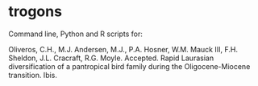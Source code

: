 # trogons
Command line, Python and R scripts for: 

Oliveros, C.H., M.J. Andersen, M.J., P.A. Hosner, W.M. Mauck III, F.H. Sheldon, J.L. Cracraft, R.G. Moyle. Accepted. Rapid Laurasian diversification of a pantropical bird family during the Oligocene-Miocene transition. Ibis.
